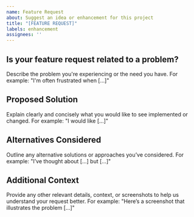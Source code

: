 ```yaml
---
name: Feature Request
about: Suggest an idea or enhancement for this project
title: "[FEATURE REQUEST]"
labels: enhancement
assignees: ''
---
```


## Is your feature request related to a problem?
Describe the problem you're experiencing or the need you have. For example: "I'm often frustrated when [...]"

## Proposed Solution
Explain clearly and concisely what you would like to see implemented or changed. For example: "I would like [...]"

## Alternatives Considered
Outline any alternative solutions or approaches you’ve considered. For example: "I’ve thought about [...] but [...]"

## Additional Context
Provide any other relevant details, context, or screenshots to help us understand your request better. For example: "Here’s a screenshot that illustrates the problem [...]"

